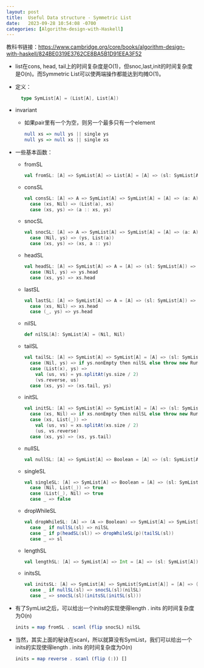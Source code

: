```yaml
---
layout: post
title:  Useful Data structure - Symmetric List
date:   2023-09-28 10:54:08 -0700
categories: [Algorithm-design-with-Haskell]
---
```


教科书链接：<https://www.cambridge.org/core/books/algorithm-design-with-haskell/824BE0319E3762CE8BA5B1D91EEA3F52>

+ list在cons, head, tail上的时间复杂度是O(1)，但snoc,last,init的时间复杂度是O(n)。而Symmetric List可以使两端操作都能达到均摊O(1)。
  
+ 定义：
  ```scala
    type SymList[A] = (List[A], List[A])
  ```

+ invariant
  + 如果pair里有一个为空，则另一个最多只有一个element
    ```haskell
    null xs => null ys || single ys
    null ys => null xs || single xs
    ```

+ 一些基本函数：
  + fromSL
    ```scala
    val fromSL: [A] => SymList[A] => List[A] = [A] => (sl: SymList[A]) => sl._1 ++ sl._2.reverse
    ```
  
  + consSL
    ```scala
    val consSL: [A] => A => SymList[A] => SymList[A] = [A] => (a: A) => sl => sl match 
      case (xs, Nil) => (List(a), xs)
      case (xs, ys) => (a :: xs, ys)
    ```

  + snocSL
    ```scala
    val snocSL: [A] => A => SymList[A] => SymList[A] = [A] => (a: A) => sl => sl match
      case (Nil, ys) => (ys, List(a))
      case (xs, ys) => (xs, a :: ys) 
    ```

  + headSL
    ```scala
    val headSL: [A] => SymList[A] => A = [A] => (sl: SymList[A]) => sl match 
      case (Nil, ys) => ys.head
      case (xs, ys) => xs.head
    ```

  + lastSL
    ```scala
    val lastSL: [A] => SymList[A] => A = [A] => (sl: SymList[A]) => sl match
      case (xs, Nil) => xs.head
      case (_, ys) => ys.head
    ```

  + nilSL
    ```scala
    def nilSL[A]: SymList[A] = (Nil, Nil)
    ```

  + tailSL
    ```scala
    val tailSL: [A] => SymList[A] => SymList[A] = [A] => (sl: SymList[A]) => sl match
      case (Nil, ys) => if ys.nonEmpty then nilSL else throw new RuntimeException
      case (List(x), ys) => 
        val (us, vs) = ys.splitAt(ys.size / 2)
        (vs.reverse, us)
      case (xs, ys) => (xs.tail, ys)
    ```
  
  + initSL
    ```scala
    val initSL: [A] => SymList[A] => SymList[A] = [A] => (sl: SymList[A]) => sl match 
      case (xs, Nil) => if xs.nonEmpty then nilSL else throw new RuntimeException
      case (xs, List(_)) => 
        val (us, vs) = xs.splitAt(xs.size / 2)
        (us, vs.reverse)
      case (xs, ys) => (xs, ys.tail)
    ```

  + nullSL
    ```scala
    val nullSL: [A] => SymList[A] => Boolean = [A] => (sl: SymList[A]) => sl._1.isEmpty && sl._2.isEmpty
    ```

  + singleSL
    ```scala
    val singleSL: [A] => SymList[A] => Boolean = [A] => (sl: SymList[A]) => sl match
      case (Nil, List(_)) => true
      case (List(_), Nil) => true
      case _ => false
    ```

  + dropWhileSL
    ```scala
    val dropWhileSL: [A] => (A => Boolean) => SymList[A] => SymList[A] = [A] => (p: A => Boolean) => sl => sl match 
      case _ if nullSL(sl) => nilSL
      case _ if p(headSL(sl)) => dropWhileSL(p)(tailSL(sl))
      case _ => sl
    ```

  + lengthSL
    ```scala
    val lengthSL: [A] => SymList[A] => Int = [A] => (sl: SymList[A]) => sl._1.size + sl._2.size
    ```

  + initsSL
    ```scala
    val initsSL: [A] => SymList[A] => SymList[SymList[A]] = [A] => (sl: SymList[A]) => sl match
      case _ if nullSL(sl) => snocSL(sl)(nilSL)
      case _ => snocSL(sl)(initsSL(initSL(sl)))
    ```

+ 有了SymList之后，可以给出一个inits的实现使得length . inits 的时间复杂度为O(n)
  ```haskell
  inits = map fromSL . scanl (flip snocSL) nilSL
  ```

+ 当然，其实上面的秘诀在scanl，所以就算没有SymList，我们可以给出一个inits的实现使得length . inits 的时间复杂度为O(n)
  ```haskell
  inits = map reverse . scanl (flip (:)) []
  ```